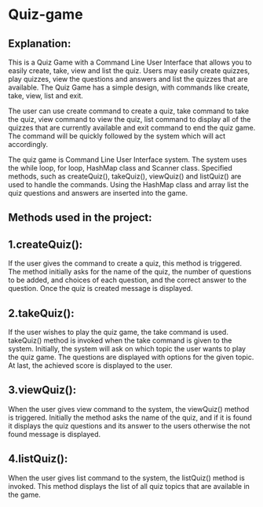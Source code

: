 # Quiz-game


Explanation:
------------
This is a Quiz Game with a Command Line User Interface that allows you to easily create, take, view and list the quiz. Users may easily create quizzes, play quizzes, view the questions and answers and list the quizzes that are available. The Quiz Game has a simple design, with commands like create, take, view, list and exit.


The user can use create command to create a quiz, take command to take the quiz, view command to view the quiz, list command to display all of the quizzes that are currently available and exit command to end the quiz game. The command will be quickly followed by the system which will act accordingly.

The quiz game is Command Line User Interface system. The system uses the while loop, for loop, HashMap class and Scanner class. Specified methods, such as createQuiz(), takeQuiz(), viewQuiz() and listQuiz() are used to handle the commands. Using the HashMap class and array list the quiz questions and answers are inserted into the game.

Methods used in the project:
----------------------------

1.createQuiz():
-------------

If the user gives the command to create a quiz, this method is triggered. The method initially asks for the name of the quiz, the number of questions to be added, and choices of each question, and the correct answer to the question. Once the quiz is created message is displayed.

2.takeQuiz():
-----------

If the user wishes to play the quiz game, the take command is used. takeQuiz() method is invoked when the take command is given to the system. Initially, the system will ask on which topic the user wants to play the quiz game. The questions are displayed with options for the given topic. At last, the achieved score is displayed to the user.


3.viewQuiz():
-----------

When the user gives view command to the system, the viewQuiz() method is triggered. Initially the method asks the name of the quiz, and if it is found it displays the quiz questions and its answer to the users otherwise the not found message is displayed.


4.listQuiz():
-----------

When the user gives list command to the system, the listQuiz() method is invoked. This method displays the list of all quiz topics that are available in the game.
